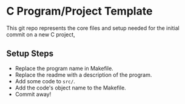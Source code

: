 C Program/Project Template
==========================

This git repo represents the core files and setup needed for the initial
commit on a new C project,

Setup Steps
-----------

 - Replace the program name in Makefile.
 - Replace the readme with a description of the program.
 - Add some code to `src/`.
 - Add the code's object name to the Makefile.
 - Commit away!
